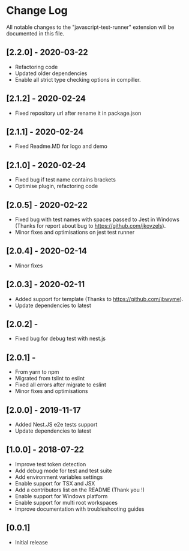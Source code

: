 # Change Log
All notable changes to the "javascript-test-runner" extension will be documented in this file.

## [2.2.0] - 2020-03-22
- Refactoring code
- Updated older dependencies
- Enable all strict type checking options in compiller.

## [2.1.2] - 2020-02-24
- Fixed repository url after rename it in package.json

## [2.1.1] - 2020-02-24
- Fixed Readme.MD for logo and demo

## [2.1.0] - 2020-02-24
- Fixed bug if test name contains brackets
- Optimise plugin, refactoring code

## [2.0.5] - 2020-02-22
- Fixed bug with test names with spaces passed to Jest in Windows (Thanks for report about bug to https://github.com/jkovzels).
- Minor fixes and optimisations on jest test runner

## [2.0.4] - 2020-02-14
- Minor fixes

## [2.0.3] - 2020-02-11
- Added support for template (Thanks to https://github.com/jbwyme).
- Update dependencies to latest

## [2.0.2] -
- Fixed bug for debug test with nest.js

## [2.0.1] -
- From yarn to npm
- Migrated from tslint to eslint
- Fixed all errors after migrate to eslint
- Minor fixes and optimisations

## [2.0.0] - 2019-11-17
- Added Nest.JS e2e tests support
- Update dependencies to latest

## [1.0.0] - 2018-07-22
- Improve test token detection
- Add debug mode for test and test suite
- Add environment variables settings
- Enable support for TSX and JSX
- Add a contributors list on the README (Thank you !)
- Enable support for Windows platform
- Enable support for multi root workspaces
- Improve documentation with troubleshooting guides

## [0.0.1]
- Initial release
